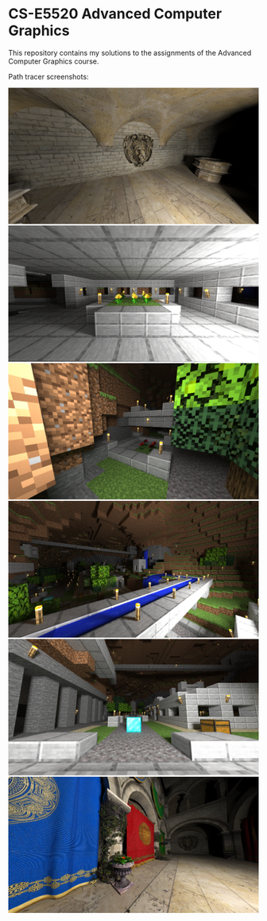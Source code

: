 # CS-E5520 Advanced Computer Graphics

This repository contains my solutions to the assignments of the Advanced Computer Graphics course.

Path tracer screenshots:

![Path tracer screenshot](./images/Path%20Tracer%201.png)
![Path tracer screenshot](./images/Path%20Tracer%202.png)
![Path tracer screenshot](./images/Path%20Tracer%203.png)
![Path tracer screenshot](./images/Path%20Tracer%204.png)
![Path tracer screenshot](./images/Path%20Tracer%205.png)
![Path tracer screenshot](./images/Path%20Tracer%206.png)
